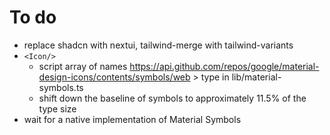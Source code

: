 # To do

- replace shadcn with nextui, tailwind-merge with tailwind-variants
- `<Icon/>`
  - script array of names https://api.github.com/repos/google/material-design-icons/contents/symbols/web > type in lib/material-symbols.ts
  - shift down the baseline of symbols to approximately 11.5% of the type size
- wait for a native implementation of Material Symbols
